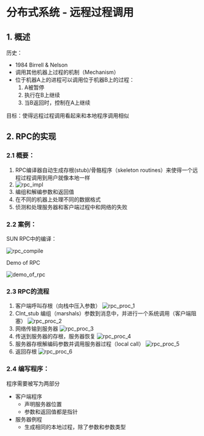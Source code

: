 # 分布式系统 - 远程过程调用

## 1. 概述

历史：

- 1984 Birrell & Nelson
- 调用其他机器上过程的机制（Mechanism）
- 位于机器A上的进程可以调用位于机器B上的过程：
    1. A被暂停
    2. 执行在B上继续
    3. 当B返回时，控制在A上继续

目标：使得远程过程调用看起来和本地程序调用相似

## 2. RPC的实现

### 2.1 概要：

1. RPC编译器自动生成存根(stub)/骨骼程序（skeleton routines）来使得一个远程过程调用到用户就像本地一样
2. ![rpc_impl](https://blog.evernightfireworks.com/static/2019/11/rpc_impl.png)
3. 编组和解编参数和返回值
4. 在不同的机器上处理不同的数据格式
5. 侦测和处理服务器和客户端过程中和网络的失败

### 2.2 案例：

SUN RPC中的编译：

![rpc_compile](https://blog.evernightfireworks.com/static/2019/11/rpc_compile.png)

Demo of RPC

![demo_of_rpc](https://blog.evernightfireworks.com/static/2019/11/demo_of_rpc.png)

### 2.3 RPC的流程

1. 客户端呼叫存根（向栈中压入参数）
![rpc_proc_1](https://blog.evernightfireworks.com/static/2019/11/rpc_proc_1.png)
2. Clnt_stub 编组（marshals）参数到消息中，并进行一个系统调用（客户端阻塞）
![rpc_proc_2](https://blog.evernightfireworks.com/static/2019/11/rpc_proc_2.png)
3. 网络传输到服务器
![rpc_proc_3](https://blog.evernightfireworks.com/static/2019/11/rpc_proc_3.png)
4. 传送到服务器的存根，服务器恢复
 ![rpc_proc_4](https://blog.evernightfireworks.com/static/2019/11/rpc_proc_4.png)
5. 服务器存根解编码参数并调用服务器过程（local call）
![rpc_proc_5](https://blog.evernightfireworks.com/static/2019/11/rpc_proc_5.png)
6. 返回存根
![rpc_proc_6](https://blog.evernightfireworks.com/static/2019/11/rpc_proc_6.png)

### 2.4 编写程序：

程序需要被写为两部分

- 客户端程序
    - 声明服务器位置
    - 参数和返回值都是指针
- 服务器例程
    - 生成相同的本地过程，除了参数和参数类型

